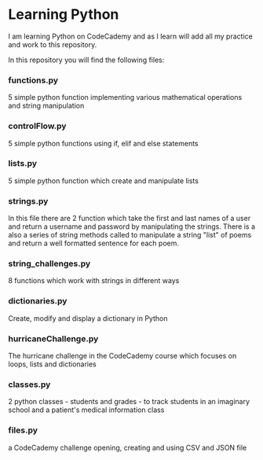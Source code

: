 # Learning Python

I am learning Python on CodeCademy and as I learn will add all my practice and work to this repository.

In this repository you will find the following files:

### functions.py

5 simple python function implementing various mathematical operations and string manipulation

### controlFlow.py

5 simple python functions using if, elif and else statements

### lists.py

5 simple python function which create and manipulate lists

### strings.py

In this file there are 2 function which take the first and last names of a user and return a username and password by manipulating the strings.
There is a also a series of string methods called to manipulate a string "list" of poems and return a well formatted sentence for each poem.

### string_challenges.py

8 functions which work with strings in different ways

### dictionaries.py

Create, modify and display a dictionary in Python

### hurricaneChallenge.py
The hurricane challenge in the CodeCademy course which focuses on loops, lists and dictionaries

### classes.py
2 python classes - students and grades - to track students in an imaginary school and a patient's medical information class

### files.py
a CodeCademy challenge opening, creating and using CSV and JSON file